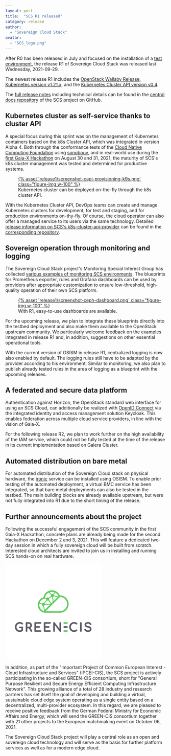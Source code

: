 ```yaml
---
layout: post
title:  "SCS R1 released"
category: release
author: 
  - "Sovereign Cloud Stack"
avatar:
  - "SCS_logo.png"
---
```


After R0 has been released in July and focused on the installation of a [test environment](https://docs.osism.tech/testbed/), the release R1 of Sovereign Cloud Stack was released last Wednesday, 2021-09-29.

The newest release R1 includes the [OpenStack Wallaby Release](https://releases.openstack.org/wallaby/), [Kubernetes version v1.21.x](https://github.com/kubernetes/kubernetes/releases), and the [Kubernetes Cluster API version v0.4](https://github.com/kubernetes-sigs/cluster-api/releases).

The [full release notes](https://github.com/SovereignCloudStack/Docs/blob/main/Release-Notes/Release1.md) including technical details can be found in the [central docs repository](https://github.com/SovereignCloudStack/Docs) of the SCS project on GitHub.

## Kubernetes cluster as self-service thanks to cluster API

A special focus during this sprint was on the management of Kubernetes containers based on the k8s Cluster API, which was integrated in version Alpha 4. Both through the conformance tests of the [Cloud Native Computing Foundation](https://www.cncf.io/) using [sonobouy](https://sonobuoy.io/), and in real-world use during the [first Gaia-X Hackathon](https://www.gaia-x.eu/news/gaia-x-hackathon-1-new-technology-develops-live-today-and-tomorrow) on August 30 and 31, 2021, the maturity of SCS's k8s cluster management was tested and determined for productive systems.

<figure class="figure mx-auto d-block" style="width:90%">
  <a href="{% asset "release1/screenshot-capi-provisioning-k9s.png" @path %}">
    {% asset 'release1/screenshot-capi-provisioning-k9s.png' class="figure-img w-100" %}
  </a>
  <figcaption class="figure-caption">
    Kubernetes cluster can be deployed on-the-fly through the k8s cluster API.
  </figcaption>
</figure>

With the Kubernetes Cluster API, DevOps teams can create and manage Kubernetes clusters for development, for test and staging, and for production environments on-thy-fly. Of course, the cloud operator can also offer a managed service to its users via the same technology. Detailed [release information on SCS's k8s-cluster-api-provider](https://github.com/SovereignCloudStack/k8s-cluster-api-provider/blob/master/Release-Notes-R1.md) can be found in the [corresponding repository](https://github.com/SovereignCloudStack/k8s-cluster-api-provider).

## Sovereign operation through monitoring and logging

The Sovereign Cloud Stack project's Monitoring Special Interest Group has collected [various examples of monitoring SCS environments](https://github.com/osism/kolla-operations). The blueprints for Prometheus exporter, rules and Grafana dashboards can be used by providers after appropriate customization to ensure low-threshold, high-quality operation of their own SCS platform.

<figure class="figure mx-auto d-block" style="width:90%">
  <a href="{% asset "release1/screenshot-ceph-dashboard.png" @path %}">
    {% asset 'release1/screenshot-ceph-dashboard.png' class="figure-img w-100" %}
  </a>
  <figcaption class="figure-caption">
    With R1, easy-to-use dashboards are available.
  </figcaption>
</figure>

For the upcoming release, we plan to integrate these blueprints directly into the testbed deployment and also make them available to the OpenStack upstream community. We particularly welcome feedback on the examples integrated in release R1 and, in addition, suggestions on other essential operational tools.

With the current version of OSISM in release R1, centralized logging is now also enabled by default. The logging rules still have to be adapted by the provider according to his environment. Similar to monitoring, we also plan to publish already tested rules in the area of logging as a blueprint with the upcoming releases.

## A federated and secure data platform

Authentication against Horizon, the OpenStack standard web interface for using an SCS Cloud, can additionally be realized with [OpenID Connect](https://openid.net/connect/) via the integrated identity and access management solution Keycloak. This enables federation across multiple cloud service providers, in line with the vision of Gaia-X.

For the following release R2, we plan to work further on the high availability of the IAM service, which could not be fully tested at the time of the release in its current implementation based on Galera Cluster.

## Automated distribution on bare metal

For automated distribution of the Sovereign Cloud stack on physical hardware, the [ironic](https://ironicbaremetal.org/) service can be installed using OSISM. To enable prior testing of the automated deployment, a virtual BMC service has been integrated, so that bare metal deployments can also be tested in the testbed. The main building blocks are already available upstream, but were not fully integrated into R1 due to the short timing of the release.

## Further announcements about the project

Following the successful engagement of the SCS community in the first Gaia-X Hackathon, concrete plans are already being made for the second Hackathon on December 2 and 3, 2021. This will feature a dedicated two-day session in which a fully sovereign cloud will be built from scratch. Interested cloud architects are invited to join us in installing and running SCS hands-on on real hardware.

<img src="/assets/images/logo-greencis.png" class="float-left" alt="GREEN-CIS" style="width:300px;">

In addition, as part of the "Important Project of Common European Interest - Cloud Infrastructure and Services" (IPCEI-CIS), the SCS project is actively participating in the so-called GREEN-CIS consortium, short for "General Purpose Resilient and Secure Energy Efficient Computing Infrastructure Network". This growing alliance of a total of 28 industry and research partners has set itself the goal of developing and building a virtual, sustainable cloud edge system operating as a single entity based on a decentralized, multi-provider ecosystem. In this regard, we are pleased to receive positive feedback from the German Federal Ministry for Economic Affairs and Energy, which will send the GREEN-CIS consortium together with 21 other projects to the European matchmaking event on October 06, 2021.

The Sovereign Cloud Stack project will play a central role as an open and sovereign cloud technology and will serve as the basis for further platform services as well as for a modern edge cloud.
